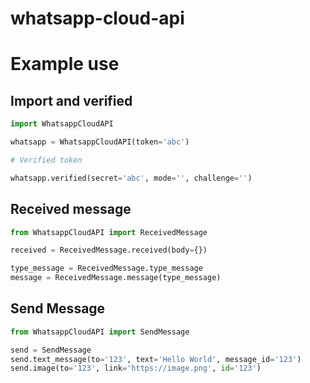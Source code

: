 # whatsapp-cloud-api

# Example use

## Import and verified
```py
import WhatsappCloudAPI

whatsapp = WhatsappCloudAPI(token='abc')

# Verified token

whatsapp.verified(secret='abc', mode='', challenge='')
```

## Received message
```py
from WhatsappCloudAPI import ReceivedMessage

received = ReceivedMessage.received(body={})

type_message = ReceivedMessage.type_message
message = ReceivedMessage.message(type_message)
```

## Send Message
```py
from WhatsappCloudAPI import SendMessage

send = SendMessage
send.text_message(to='123', text='Hello World', message_id='123')
send.image(to='123', link='https://image.png', id='123')
```
